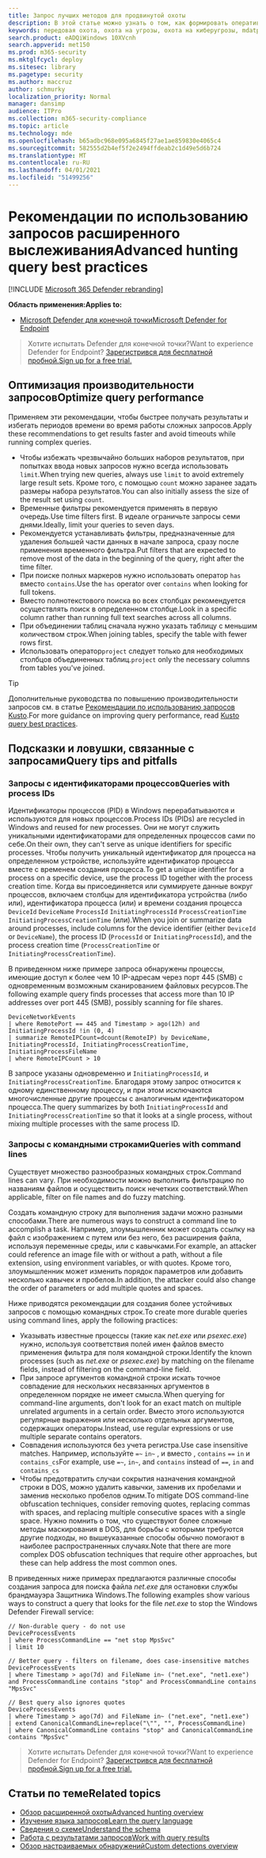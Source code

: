 ```yaml
---
title: Запрос лучших методов для продвинутой охоты
description: В этой статье можно узнать о том, как формировать оперативные, эффективные и безошибочные запросы в ходе расширенного выслеживания.
keywords: передовая охота, охота на угрозы, охота на киберугрозы, mdatp, защита microsoft atp, поиск wdatp, запрос, телеметрия, настраиваемые обнаружения, схема, кусто, избегайте времени, командных строк, id процесса
search.product: eADQiWindows 10XVcnh
search.appverid: met150
ms.prod: m365-security
ms.mktglfcycl: deploy
ms.sitesec: library
ms.pagetype: security
ms.author: maccruz
author: schmurky
localization_priority: Normal
manager: dansimp
audience: ITPro
ms.collection: m365-security-compliance
ms.topic: article
ms.technology: mde
ms.openlocfilehash: b65adbc968e095a6845f27ae1ae859830e4065c4
ms.sourcegitcommit: 582555d2b4ef5f2e2494ffdeab2c1d49e5d6b724
ms.translationtype: MT
ms.contentlocale: ru-RU
ms.lasthandoff: 04/01/2021
ms.locfileid: "51499256"
---
```

# <a name="advanced-hunting-query-best-practices"></a><span data-ttu-id="24cef-104">Рекомендации по использованию запросов расширенного выслеживания</span><span class="sxs-lookup"><span data-stu-id="24cef-104">Advanced hunting query best practices</span></span>

[!INCLUDE [Microsoft 365 Defender rebranding](../../includes/microsoft-defender.md)]

<span data-ttu-id="24cef-105">**Область применения:**</span><span class="sxs-lookup"><span data-stu-id="24cef-105">**Applies to:**</span></span>
- [<span data-ttu-id="24cef-106">Microsoft Defender для конечной точки</span><span class="sxs-lookup"><span data-stu-id="24cef-106">Microsoft Defender for Endpoint</span></span>](https://go.microsoft.com/fwlink/p/?linkid=2154037)


><span data-ttu-id="24cef-107">Хотите испытать Defender для конечной точки?</span><span class="sxs-lookup"><span data-stu-id="24cef-107">Want to experience Defender for Endpoint?</span></span> [<span data-ttu-id="24cef-108">Зарегистрився для бесплатной пробной.</span><span class="sxs-lookup"><span data-stu-id="24cef-108">Sign up for a free trial.</span></span>](https://www.microsoft.com/microsoft-365/windows/microsoft-defender-atp?ocid=docs-wdatp-bestpractices-abovefoldlink)

## <a name="optimize-query-performance"></a><span data-ttu-id="24cef-109">Оптимизация производительности запросов</span><span class="sxs-lookup"><span data-stu-id="24cef-109">Optimize query performance</span></span>

<span data-ttu-id="24cef-110">Применяем эти рекомендации, чтобы быстрее получать результаты и избегать периодов времени во время работы сложных запросов.</span><span class="sxs-lookup"><span data-stu-id="24cef-110">Apply these recommendations to get results faster and avoid timeouts while running complex queries.</span></span>

- <span data-ttu-id="24cef-111">Чтобы избежать чрезвычайно больших наборов результатов, при попытках ввода новых запросов нужно всегда использовать `limit`.</span><span class="sxs-lookup"><span data-stu-id="24cef-111">When trying new queries, always use `limit` to avoid extremely large result sets.</span></span> <span data-ttu-id="24cef-112">Кроме того, с помощью `count` можно заранее задать размеры набора результатов.</span><span class="sxs-lookup"><span data-stu-id="24cef-112">You can also initially assess the size of the result set using `count`.</span></span>
- <span data-ttu-id="24cef-113">Временные фильтры рекомендуется применять в первую очередь.</span><span class="sxs-lookup"><span data-stu-id="24cef-113">Use time filters first.</span></span> <span data-ttu-id="24cef-114">В идеале ограничьте запросы семи днями.</span><span class="sxs-lookup"><span data-stu-id="24cef-114">Ideally, limit your queries to seven days.</span></span>
- <span data-ttu-id="24cef-115">Рекомендуется устанавливать фильтры, предназначенные для удаления большей части данных в начале запроса, сразу после применения временного фильтра.</span><span class="sxs-lookup"><span data-stu-id="24cef-115">Put filters that are expected to remove most of the data in the beginning of the query, right after the time filter.</span></span>
- <span data-ttu-id="24cef-116">При поиске полных маркеров нужно использовать оператор `has` вместо `contains`.</span><span class="sxs-lookup"><span data-stu-id="24cef-116">Use the `has` operator over `contains` when looking for full tokens.</span></span>
- <span data-ttu-id="24cef-117">Вместо полнотекстового поиска во всех столбцах рекомендуется осуществлять поиск в определенном столбце.</span><span class="sxs-lookup"><span data-stu-id="24cef-117">Look in a specific column rather than running full text searches across all columns.</span></span>
- <span data-ttu-id="24cef-118">При объединении таблиц сначала нужно указать таблицу с меньшим количеством строк.</span><span class="sxs-lookup"><span data-stu-id="24cef-118">When joining tables, specify the table with fewer rows first.</span></span>
- <span data-ttu-id="24cef-119">Использовать оператор`project` следует только для необходимых столбцов объединенных таблиц.</span><span class="sxs-lookup"><span data-stu-id="24cef-119">`project` only the necessary columns from tables you've joined.</span></span>

>[!TIP]
><span data-ttu-id="24cef-120">Дополнительные руководства по повышению производительности запросов см. в статье [Рекомендации по использованию запросов Kusto](https://docs.microsoft.com/azure/kusto/query/best-practices).</span><span class="sxs-lookup"><span data-stu-id="24cef-120">For more guidance on improving query performance, read [Kusto query best practices](https://docs.microsoft.com/azure/kusto/query/best-practices).</span></span>

## <a name="query-tips-and-pitfalls"></a><span data-ttu-id="24cef-121">Подсказки и ловушки, связанные с запросами</span><span class="sxs-lookup"><span data-stu-id="24cef-121">Query tips and pitfalls</span></span>

### <a name="queries-with-process-ids"></a><span data-ttu-id="24cef-122">Запросы с идентификаторами процессов</span><span class="sxs-lookup"><span data-stu-id="24cef-122">Queries with process IDs</span></span>

<span data-ttu-id="24cef-123">Идентификаторы процессов (PID) в Windows перерабатываются и используются для новых процессов.</span><span class="sxs-lookup"><span data-stu-id="24cef-123">Process IDs (PIDs) are recycled in Windows and reused for new processes.</span></span> <span data-ttu-id="24cef-124">Они не могут служить уникальными идентификаторами для определенных процессов сами по себе.</span><span class="sxs-lookup"><span data-stu-id="24cef-124">On their own, they can't serve as unique identifiers for specific processes.</span></span> <span data-ttu-id="24cef-125">Чтобы получить уникальный идентификатор для процесса на определенном устройстве, используйте идентификатор процесса вместе с временем создания процесса.</span><span class="sxs-lookup"><span data-stu-id="24cef-125">To get a unique identifier for a process on a specific device, use the process ID together with the process creation time.</span></span> <span data-ttu-id="24cef-126">Когда вы присоединяется или суммируете данные вокруг процессов, включаем столбцы для идентификатора устройства (либо или), идентификатора процесса (или) и времени создания процесса `DeviceId` `DeviceName` `ProcessId` `InitiatingProcessId` `ProcessCreationTime` `InitiatingProcessCreationTime` (или).</span><span class="sxs-lookup"><span data-stu-id="24cef-126">When you join or summarize data around processes, include columns for the device identifier (either `DeviceId` or `DeviceName`), the process ID (`ProcessId` or `InitiatingProcessId`), and the process creation time (`ProcessCreationTime` or `InitiatingProcessCreationTime`).</span></span>

<span data-ttu-id="24cef-127">В приведенном ниже примере запроса обнаружены процессы, имеющие доступ к более чем 10 IP-адресам через порт 445 (SMB) с одновременным возможным сканированием файловых ресурсов.</span><span class="sxs-lookup"><span data-stu-id="24cef-127">The following example query finds processes that access more than 10 IP addresses over port 445 (SMB), possibly scanning for file shares.</span></span>

```kusto
DeviceNetworkEvents
| where RemotePort == 445 and Timestamp > ago(12h) and InitiatingProcessId !in (0, 4)
| summarize RemoteIPCount=dcount(RemoteIP) by DeviceName, InitiatingProcessId, InitiatingProcessCreationTime, InitiatingProcessFileName
| where RemoteIPCount > 10
```

<span data-ttu-id="24cef-128">В запросе указаны одновременно и `InitiatingProcessId`, и `InitiatingProcessCreationTime`. Благодаря этому запрос относится к одному единственному процессу, и при этом исключаются многочисленные другие процессы с аналогичным идентификатором процесса.</span><span class="sxs-lookup"><span data-stu-id="24cef-128">The query summarizes by both `InitiatingProcessId` and `InitiatingProcessCreationTime` so that it looks at a single process, without mixing multiple processes with the same process ID.</span></span>

### <a name="queries-with-command-lines"></a><span data-ttu-id="24cef-129">Запросы с командными строками</span><span class="sxs-lookup"><span data-stu-id="24cef-129">Queries with command lines</span></span>

<span data-ttu-id="24cef-130">Существует множество разнообразных командных строк.</span><span class="sxs-lookup"><span data-stu-id="24cef-130">Command lines can vary.</span></span> <span data-ttu-id="24cef-131">При необходимости можно выполнить фильтрацию по названиям файлов и осуществить поиск нечетких соответствий.</span><span class="sxs-lookup"><span data-stu-id="24cef-131">When applicable, filter on file names and do fuzzy matching.</span></span>

<span data-ttu-id="24cef-132">Создать командную строку для выполнения задачи можно разными способами.</span><span class="sxs-lookup"><span data-stu-id="24cef-132">There are numerous ways to construct a command line to accomplish a task.</span></span> <span data-ttu-id="24cef-133">Например, злоумышленник может создать ссылку на файл с изображением с путем или без него, без расширения файла, используя переменные среды, или с кавычками.</span><span class="sxs-lookup"><span data-stu-id="24cef-133">For example, an attacker could reference an image file with or without a path, without a file extension, using environment variables, or with quotes.</span></span> <span data-ttu-id="24cef-134">Кроме того, злоумышленник может изменить порядок параметров или добавить несколько кавычек и пробелов.</span><span class="sxs-lookup"><span data-stu-id="24cef-134">In addition, the attacker could also change the order of parameters or add multiple quotes and spaces.</span></span>

<span data-ttu-id="24cef-135">Ниже приводятся рекомендации для создания более устойчивых запросов с помощью командных строк.</span><span class="sxs-lookup"><span data-stu-id="24cef-135">To create more durable queries using command lines, apply the following practices:</span></span>

- <span data-ttu-id="24cef-136">Указывать известные процессы (такие как *net.exe* или *psexec.exe*) нужно, используя соответствия полей имен файлов вместо применения фильтра для поля командной строки.</span><span class="sxs-lookup"><span data-stu-id="24cef-136">Identify the known processes (such as *net.exe* or *psexec.exe*) by matching on the filename fields, instead of filtering on the command-line field.</span></span>
- <span data-ttu-id="24cef-137">При запросе аргументов командной строки искать точное совпадение для нескольких несвязанных аргументов в определенном порядке не имеет смысла.</span><span class="sxs-lookup"><span data-stu-id="24cef-137">When querying for command-line arguments, don't look for an exact match on multiple unrelated arguments in a certain order.</span></span> <span data-ttu-id="24cef-138">Вместо этого используются регулярные выражения или несколько отдельных аргументов, содержащих операторы.</span><span class="sxs-lookup"><span data-stu-id="24cef-138">Instead, use regular expressions or use multiple separate contains operators.</span></span>
- <span data-ttu-id="24cef-139">Совпадения используются без учета регистра.</span><span class="sxs-lookup"><span data-stu-id="24cef-139">Use case insensitive matches.</span></span> <span data-ttu-id="24cef-140">Например, используйте `=~` `in~` , и вместо , `contains` `==` `in` и `contains_cs`</span><span class="sxs-lookup"><span data-stu-id="24cef-140">For example, use `=~`, `in~`, and `contains` instead of `==`, `in` and `contains_cs`</span></span>
- <span data-ttu-id="24cef-141">Чтобы предотвратить случаи сокрытия назначения командной строки в DOS, можно удалить кавычки, заменив их пробелами и заменив несколько пробелов одним.</span><span class="sxs-lookup"><span data-stu-id="24cef-141">To mitigate DOS command-line obfuscation techniques, consider removing quotes, replacing commas with spaces, and replacing multiple consecutive spaces with a single space.</span></span> <span data-ttu-id="24cef-142">Нужно помнить о том, что существуют более сложные методы маскирования в DOS, для борьбы с которыми требуются другие подходы, но вышеуказанные способы обычно помогают в наиболее распространенных случаях.</span><span class="sxs-lookup"><span data-stu-id="24cef-142">Note that there are more complex DOS obfuscation techniques that require other approaches, but these can help address the most common ones.</span></span>

<span data-ttu-id="24cef-143">В приведенных ниже примерах предлагаются различные способы создания запроса для поиска файла *net.exe* для остановки службы брандмауэра Защитника Windows.</span><span class="sxs-lookup"><span data-stu-id="24cef-143">The following examples show various ways to construct a query that looks for the file *net.exe* to stop the Windows Defender Firewall service:</span></span>

```kusto
// Non-durable query - do not use
DeviceProcessEvents
| where ProcessCommandLine == "net stop MpsSvc"
| limit 10

// Better query - filters on filename, does case-insensitive matches
DeviceProcessEvents
| where Timestamp > ago(7d) and FileName in~ ("net.exe", "net1.exe") and ProcessCommandLine contains "stop" and ProcessCommandLine contains "MpsSvc" 

// Best query also ignores quotes
DeviceProcessEvents
| where Timestamp > ago(7d) and FileName in~ ("net.exe", "net1.exe")
| extend CanonicalCommandLine=replace("\"", "", ProcessCommandLine)
| where CanonicalCommandLine contains "stop" and CanonicalCommandLine contains "MpsSvc" 
```

> <span data-ttu-id="24cef-144">Хотите испытать Defender для конечной точки?</span><span class="sxs-lookup"><span data-stu-id="24cef-144">Want to experience Defender for Endpoint?</span></span> [<span data-ttu-id="24cef-145">Зарегистрився для бесплатной пробной.</span><span class="sxs-lookup"><span data-stu-id="24cef-145">Sign up for a free trial.</span></span>](https://www.microsoft.com/microsoft-365/windows/microsoft-defender-atp?ocid=docs-wdatp-bestpractices-belowfoldlink)

## <a name="related-topics"></a><span data-ttu-id="24cef-146">Статьи по теме</span><span class="sxs-lookup"><span data-stu-id="24cef-146">Related topics</span></span>

- [<span data-ttu-id="24cef-147">Обзор расширенной охоты</span><span class="sxs-lookup"><span data-stu-id="24cef-147">Advanced hunting overview</span></span>](advanced-hunting-overview.md)
- [<span data-ttu-id="24cef-148">Изучение языка запросов</span><span class="sxs-lookup"><span data-stu-id="24cef-148">Learn the query language</span></span>](advanced-hunting-query-language.md)
- [<span data-ttu-id="24cef-149">Сведения о схеме</span><span class="sxs-lookup"><span data-stu-id="24cef-149">Understand the schema</span></span>](advanced-hunting-schema-reference.md)
- [<span data-ttu-id="24cef-150">Работа с результатами запросов</span><span class="sxs-lookup"><span data-stu-id="24cef-150">Work with query results</span></span>](advanced-hunting-query-results.md)
- [<span data-ttu-id="24cef-151">Обзор настраиваемых обнаружений</span><span class="sxs-lookup"><span data-stu-id="24cef-151">Custom detections overview</span></span>](overview-custom-detections.md)

